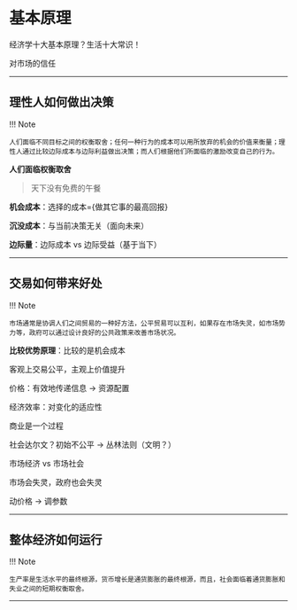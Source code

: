 # 基本原理

经济学十大基本原理？生活十大常识！

对市场的信任

---

## 理性人如何做出决策

!!! Note

	人们面临不同目标之间的权衡取舍；任何一种行为的成本可以用所放弃的机会的价值来衡量；理性人通过比较边际成本与边际利益做出决策；而人们根据他们所面临的激励改变自己的行为。

**人们面临权衡取舍**

> 天下没有免费的午餐

**机会成本**：选择的成本=$\{$做其它事的最高回报$\}$

**沉没成本**：与当前决策无关（面向未来）

**边际量**：边际成本 vs 边际受益（基于当下）

---

## 交易如何带来好处

!!! Note

	市场通常是协调人们之间贸易的一种好方法，公平贸易可以互利，如果存在市场失灵，如市场势力等，政府可以通过设计良好的公共政策来改善市场状况。

**比较优势原理**：比较的是机会成本

客观上交易公平，主观上价值提升

价格：有效地传递信息 → 资源配置

经济效率：对变化的适应性

商业是一个过程

社会达尔文？初始不公平 → 丛林法则（文明？）

市场经济 vs 市场社会

市场会失灵，政府也会失灵

动价格 → 调参数

---

## 整体经济如何运行

!!! Note

	生产率是生活水平的最终根源，货币增长是通货膨胀的最终根源，而且，社会面临着通货膨胀和失业之间的短期权衡取舍。

---

